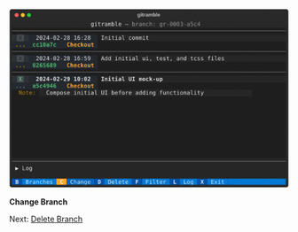 
![Screenshot](images/gitramble-5-change.gif)

**Change Branch**

Next: [Delete Branch](gitramble-6-delete.md)
